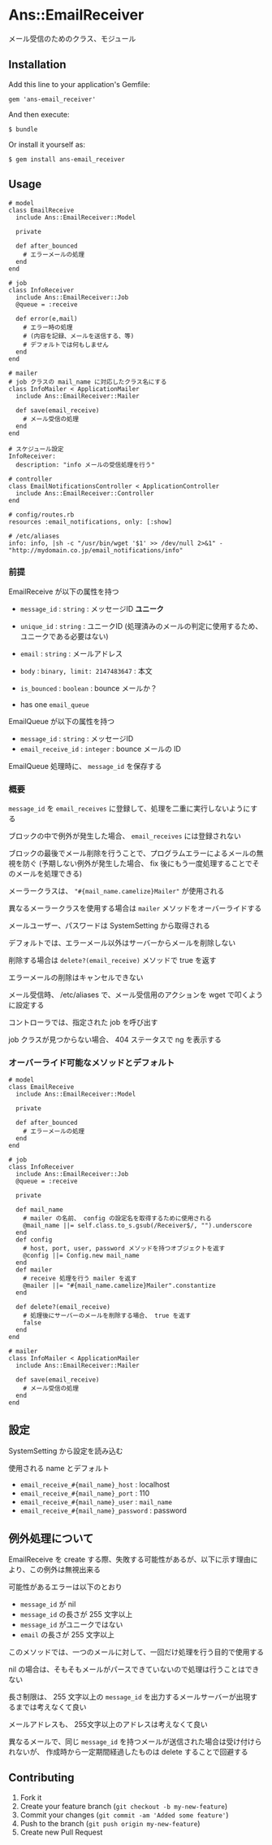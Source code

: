 # Ans::EmailReceiver

メール受信のためのクラス、モジュール

## Installation

Add this line to your application's Gemfile:

    gem 'ans-email_receiver'

And then execute:

    $ bundle

Or install it yourself as:

    $ gem install ans-email_receiver

## Usage

    # model
    class EmailReceive
      include Ans::EmailReceiver::Model

      private

      def after_bounced
        # エラーメールの処理
      end
    end

    # job
    class InfoReceiver
      include Ans::EmailReceiver::Job
      @queue = :receive

      def error(e,mail)
        # エラー時の処理
        # (内容を記録、メールを送信する、等)
        # デフォルトでは何もしません
      end
    end

    # mailer
    # job クラスの mail_name に対応したクラス名にする
    class InfoMailer < ApplicationMailer
      include Ans::EmailReceiver::Mailer

      def save(email_receive)
        # メール受信の処理
      end
    end

    # スケジュール設定
    InfoReceiver:
      description: "info メールの受信処理を行う"

    # controller
    class EmailNotificationsController < ApplicationController
      include Ans::EmailReceiver::Controller
    end

    # config/routes.rb
    resources :email_notifications, only: [:show]

    # /etc/aliases
    info: info, |sh -c "/usr/bin/wget '$1' >> /dev/null 2>&1" - "http://mydomain.co.jp/email_notifications/info"

### 前提

EmailReceive が以下の属性を持つ

* `message_id` : `string` : メッセージID **ユニーク**
* `unique_id` : `string` : ユニークID (処理済みのメールの判定に使用するため、ユニークである必要はない)
* `email` : `string` : メールアドレス
* `body` : `binary, limit: 2147483647` : 本文
* `is_bounced` : `boolean` : bounce メールか？

* has one `email_queue`

EmailQueue が以下の属性を持つ

* `message_id` : `string` : メッセージID
* `email_receive_id` : `integer` : bounce メールの ID

EmailQueue 処理時に、 `message_id` を保存する


### 概要

`message_id` を `email_receives` に登録して、処理を二重に実行しないようにする

ブロックの中で例外が発生した場合、 `email_receives` には登録されない

ブロックの最後でメール削除を行うことで、プログラムエラーによるメールの無視を防ぐ
(予期しない例外が発生した場合、 fix 後にもう一度処理することでそのメールを処理できる)

メーラークラスは、 `"#{mail_name.camelize}Mailer"` が使用される

異なるメーラークラスを使用する場合は `mailer` メソッドをオーバーライドする

メールユーザー、パスワードは SystemSetting から取得される

デフォルトでは、エラーメール以外はサーバーからメールを削除しない

削除する場合は `delete?(email_receive)` メソッドで true を返す

エラーメールの削除はキャンセルできない

メール受信時、 /etc/aliases で、メール受信用のアクションを wget で叩くように設定する

コントローラでは、指定された job を呼び出す

job クラスが見つからない場合、 404 ステータスで ng を表示する


### オーバーライド可能なメソッドとデフォルト

    # model
    class EmailReceive
      include Ans::EmailReceiver::Model

      private

      def after_bounced
        # エラーメールの処理
      end
    end

    # job
    class InfoReceiver
      include Ans::EmailReceiver::Job
      @queue = :receive

      private

      def mail_name
        # mailer の名前、 config の設定名を取得するために使用される
        @mail_name ||= self.class.to_s.gsub(/Receiver$/, "").underscore
      end
      def config
        # host, port, user, password メソッドを持つオブジェクトを返す
        @config ||= Config.new mail_name
      end
      def mailer
        # receive 処理を行う mailer を返す
        @mailer ||= "#{mail_name.camelize}Mailer".constantize
      end

      def delete?(email_receive)
        # 処理後にサーバーのメールを削除する場合、 true を返す
        false
      end
    end

    # mailer
    class InfoMailer < ApplicationMailer
      include Ans::EmailReceiver::Mailer

      def save(email_receive)
        # メール受信の処理
      end
    end


## 設定

SystemSetting から設定を読み込む

使用される name とデフォルト

* `email_receive_#{mail_name}_host` : localhost
* `email_receive_#{mail_name}_port` : 110
* `email_receive_#{mail_name}_user` : `mail_name`
* `email_receive_#{mail_name}_password` : password


## 例外処理について

EmailReceive を create する際、失敗する可能性があるが、以下に示す理由により、この例外は無視出来る

可能性があるエラーは以下のとおり
* `message_id` が nil
* `message_id` の長さが 255 文字以上
* `message_id` がユニークではない
* `email` の長さが 255 文字以上

このメソッドでは、一つのメールに対して、一回だけ処理を行う目的で使用する

nil の場合は、そもそもメールがパースできていないので処理は行うことはできない

長さ制限は、 255 文字以上の `message_id` を出力するメールサーバーが出現するまでは考えなくて良い

メールアドレスも、 255文字以上のアドレスは考えなくて良い

異なるメールで、同じ `message_id` を持つメールが送信された場合は受け付けられないが、
作成時から一定期間経過したものは delete することで回避する


## Contributing

1. Fork it
2. Create your feature branch (`git checkout -b my-new-feature`)
3. Commit your changes (`git commit -am 'Added some feature'`)
4. Push to the branch (`git push origin my-new-feature`)
5. Create new Pull Request
